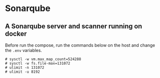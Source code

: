 # Sonarqube

## A Sonarqube server and scanner running on docker

Before run the compose, run the commands below on the host and change the ``.env`` variables.

``` 
# sysctl -w vm.max_map_count=524288
# sysctl -w fs.file-max=131072
# ulimit -n 131072
# ulimit -u 8192
```